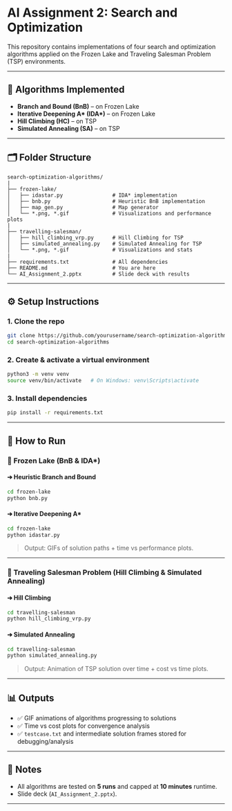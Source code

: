 # AI Assignment 2: Search and Optimization

This repository contains implementations of four search and optimization algorithms applied on the Frozen Lake and Traveling Salesman Problem (TSP) environments.


---

## 🧠 Algorithms Implemented

- **Branch and Bound (BnB)** – on Frozen Lake
- **Iterative Deepening A\* (IDA\*)** – on Frozen Lake
- **Hill Climbing (HC)** – on TSP
- **Simulated Annealing (SA)** – on TSP

---

## 🗂 Folder Structure

```
search-optimization-algorithms/
|
├── frozen-lake/
│   ├── idastar.py                # IDA* implementation
│   ├── bnb.py                    # Heuristic BnB implementation
│   ├── map_gen.py                # Map generator
│   └── *.png, *.gif              # Visualizations and performance plots
|
├── travelling-salesman/
│   ├── hill_climbing_vrp.py      # Hill Climbing for TSP
│   ├── simulated_annealing.py    # Simulated Annealing for TSP
│   └── *.png, *.gif              # Visualizations and stats
|
├── requirements.txt              # All dependencies
├── README.md                     # You are here
└── AI_Assignment_2.pptx          # Slide deck with results
```

---

## ⚙️ Setup Instructions

### 1. Clone the repo
```bash
git clone https://github.com/yourusername/search-optimization-algorithms.git
cd search-optimization-algorithms
```

### 2. Create & activate a virtual environment
```bash
python3 -m venv venv
source venv/bin/activate   # On Windows: venv\Scripts\activate
```

### 3. Install dependencies
```bash
pip install -r requirements.txt
```

---

## 🚀 How to Run

### 🔸 Frozen Lake (BnB & IDA\*)

#### ➔ Heuristic Branch and Bound
```bash
cd frozen-lake
python bnb.py
```

#### ➔ Iterative Deepening A*
```bash
cd frozen-lake
python idastar.py
```

> Output: GIFs of solution paths + time vs performance plots.

---

### 🔶 Traveling Salesman Problem (Hill Climbing & Simulated Annealing)

#### ➔ Hill Climbing
```bash
cd travelling-salesman
python hill_climbing_vrp.py
```

#### ➔ Simulated Annealing
```bash
cd travelling-salesman
python simulated_annealing.py
```

> Output: Animation of TSP solution over time + cost vs time plots.

---

## 📊 Outputs

- ✅ GIF animations of algorithms progressing to solutions
- ✅ Time vs cost plots for convergence analysis
- ✅ `testcase.txt` and intermediate solution frames stored for debugging/analysis

---

## 📌 Notes

- All algorithms are tested on **5 runs** and capped at **10 minutes** runtime.
- Slide deck (`AI_Assignment_2.pptx`).

---